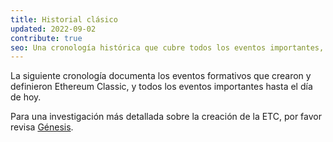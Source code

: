 ```yaml
---
title: Historial clásico
updated: 2022-09-02
contribute: true
seo: Una cronología histórica que cubre todos los eventos importantes, los altibajos que llevan a la situación actual en el maravilloso mundo de Ethereum Classic.
---
```


La siguiente cronología documenta los eventos formativos que crearon y definieron Ethereum Classic, y todos los eventos importantes hasta el día de hoy.

Para una investigación más detallada sobre la creación de la ETC, por favor revisa [Génesis](/why-classic/genesis).
